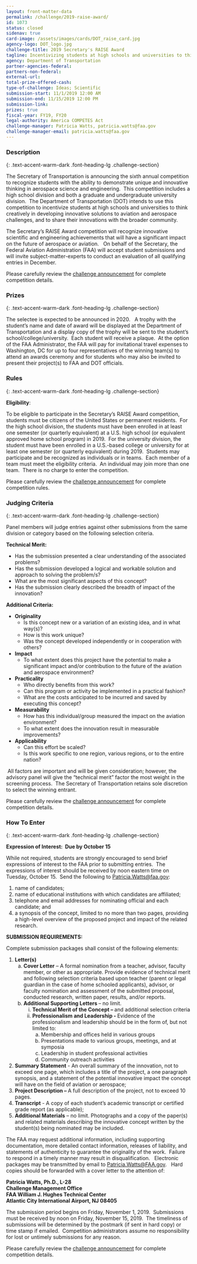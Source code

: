 ```yaml
---
layout: front-matter-data
permalink: /challenge/2019-raise-award/
id: 1073
status: closed
sidenav: true
card-image: /assets/images/cards/DOT_raise_card.jpg
agency-logo: DOT_logo.jpg
challenge-title: 2019 Secretary's RAISE Award
tagline: Incentivizing students at high schools and universities to think creatively in developing innovative solutions to aviation and aerospace challenges.
agency: Department of Transportation
partner-agencies-federal: 
partners-non-federal: 
external-url:
total-prize-offered-cash: 
type-of-challenge: Ideas; Scientific
submission-start: 11/1/2019 12:00 AM
submission-end: 11/15/2019 12:00 PM
submission-link:  
prizes: true
fiscal-year: FY19, FY20
legal-authority: America COMPETES Act
challenge-manager: Patricia Watts, patricia.watts@faa.gov
challenge-manager-email: patricia.watts@faa.gov
---
```




<!-- Description start -->
### Description
{: .text-accent-warm-dark .font-heading-lg .challenge-section}

<p>The Secretary of Transportation is announcing the sixth annual competition to recognize students with the ability to demonstrate unique and innovative thinking in aerospace science and engineering.&nbsp; This competition includes a high school division and both a graduate and undergraduate university division.&nbsp; The Department of Transportation (DOT) intends to use this competition to incentivize students at high schools and universities to think creatively in developing innovative solutions to aviation and aerospace challenges, and to share their innovations with the broader community.&nbsp;</p>
<p>The Secretary&rsquo;s RAISE Award competition will recognize innovative scientific and engineering achievements that will have a significant impact on the future of aerospace or aviation.&nbsp;&nbsp; On behalf of the Secretary, the Federal Aviation Administration (FAA) will accept student submissions and will invite subject-matter-experts to conduct an evaluation of all qualifying entries in December.&nbsp;</p>
<p>Please carefully review the <a href="{{ site.baseurl }}/assets/document-library/2019-RAISE-Award-Official-Announcement.pdf">challenge announcement</a> for complete competition details.</p>

<!-- Prizes start -->
### Prizes
{: .text-accent-warm-dark .font-heading-lg .challenge-section}

<p>The selectee is expected to be announced in 2020.&nbsp;&nbsp; A trophy with the student&rsquo;s name and date of award will be displayed at the Department of Transportation and a display copy of the trophy will be sent to the student&rsquo;s school/college/university.&nbsp; Each student will receive a plaque.&nbsp; At the option of the FAA Administrator, the FAA will pay for invitational travel expenses to Washington, DC for up to four representatives of the winning team(s) to attend an awards ceremony and for students who may also be invited to present their project(s) to FAA and DOT officials.</p>

<!-- Rules start -->
### Rules 
{: .text-accent-warm-dark .font-heading-lg .challenge-section}

<p><strong>Eligibility</strong>:</p>
<p>To be eligible to participate in the Secretary&rsquo;s RAISE Award competition, students must be citizens of the United States or permanent residents.&nbsp; For the high school division, the students must have been enrolled in at least one semester (or quarterly equivalent) at a U.S. high school (or equivalent approved home school program) in 2019.&nbsp; For the university division, the student must have been enrolled in a U.S.-based college or university for at least one semester (or quarterly equivalent) during 2019.&nbsp; Students may participate and be recognized as individuals or in teams.&nbsp; Each member of a team must meet the eligibility criteria.&nbsp; An individual may join more than one team.&nbsp; There is no charge to enter the competition.</p>
<p>Please carefully review the <a href="{{ site.baseurl }}/assets/document-library/2019-RAISE-Award-Official-Announcement.pdf">challenge announcement</a> for complete competition rules.</p>

<!-- Judging start -->
### Judging Criteria
{: .text-accent-warm-dark .font-heading-lg .challenge-section}

<p>Panel members will judge entries against other submissions from the same division or category based on the following selection criteria.</p>
<p><strong>Technical Merit: </strong></p>
<ul>
<li>Has the submission presented a clear understanding of the associated problems?</li>
<li>Has the submission developed a logical and workable solution and approach to solving the problem/s?</li>
<li>What are the most significant aspects of this concept?</li>
<li>Has the submission clearly described the breadth of impact of the innovation?</li>
</ul>
<p><strong>Additional Criteria:</strong></p>
<ul>
<li><strong>Originality</strong>
<ul>
<li>Is this concept new or a variation of an existing idea, and in what way(s)?</li>
<li>How is this work unique?</li>
<li>Was the concept developed independently or in cooperation with others?</li>
</ul>
</li>
<li><strong>Impact</strong>
<ul>
<li>To what extent does this project have the potential to make a significant impact and/or contribution to the future of the aviation and aerospace environment?</li>
</ul>
</li>
<li><strong>Practicality</strong>
<ul>
<li>Who directly benefits from this work?</li>
<li>Can this program or activity be implemented in a practical fashion?</li>
<li>What are the costs anticipated to be incurred and saved by executing this concept?</li>
</ul>
</li>
<li><strong>Measurability </strong>
<ul>
<li>How has this individual/group measured the impact on the aviation environment?</li>
<li>To what extent does the innovation result in measurable improvements?</li>
</ul>
</li>
<li><strong>Applicability </strong>
<ul>
<li>Can this effort be scaled?</li>
<li>Is this work specific to one region, various regions, or to the entire nation?</li>
</ul>
</li>
</ul>
<p>&nbsp;All factors are important and will be given consideration; however, the advisory panel will give the &ldquo;technical merit&rdquo; factor the most weight in the screening process.&nbsp; The Secretary of Transportation retains sole discretion to select the winning entrant.&nbsp;</p>
<p>Please carefully review the <a href="{{ site.baseurl }}/assets/document-library/2019-RAISE-Award-Official-Announcement.pdf">challenge announcement</a> for complete competition details.</p>

<!--  How To Enter start -->
### How To Enter
{: .text-accent-warm-dark .font-heading-lg .challenge-section}

<p><strong>Expression of Interest:&nbsp; Due by October 15</strong></p>
<p>While not required, students are strongly encouraged to send brief expressions of interest to the FAA prior to submitting entries.&nbsp; The expressions of interest should be received by noon eastern time on Tuesday, October 15. &nbsp;Send the following to <a href="mailto:Patricia.Watts@faa.gov">Patricia.Watts@faa.gov</a>:</p>
<ol>
<li>name of candidates;</li>
<li>name of educational institutions with which candidates are affiliated;</li>
<li>telephone and email addresses for nominating official and each candidate; and&nbsp;</li>
<li>a synopsis of the concept, limited to no more than two pages, providing a high-level overview of the proposed project and impact of the related research.</li>
</ol>
<p><strong>SUBMISSION REQUIREMENTS:</strong></p>
<p>Complete submission packages shall consist of the following elements:</p>
<ol>
<li><strong>Letter(s)</strong>
<ol style="list-style-type: lower-alpha;">
<li><strong>Cover Letter</strong> &ndash; A formal nomination from a teacher, advisor, faculty member, or other as appropriate. Provide evidence of technical merit and following selection criteria based upon teacher (parent or legal guardian in the case of home schooled applicants), advisor, or faculty nomination and assessment of the submitted proposal, conducted research, written paper, results, and/or reports.</li>
<li><strong>Additional Supporting Letters </strong>&ndash; no limit. <strong>&nbsp;</strong>
<ol style="list-style-type: lower-roman;">
<li><strong>Technical Merit of the Concept &ndash; </strong>and additional selection criteria</li>
<li><strong>Professionalism and Leadership -&nbsp;</strong>Evidence of the professionalism and leadership should be in the form of, but not limited to:
<ol style="list-style-type: lower-alpha;">
<li>Membership and offices held in various groups</li>
<li>Presentations made to various groups, meetings, and at symposia</li>
<li>Leadership in student professional activities</li>
<li>Community outreach activities</li>
</ol>
</li>
</ol>
</li>
</ol>
</li>
<li><strong>Summary Statement</strong> - An overall summary of the innovation, not to exceed one page, which includes a title of the project, a one paragraph synopsis, and a statement of the potential innovative impact the concept will have on the field of aviation or aerospace;</li>
<li><strong>Project Description &ndash; </strong>A full description of the project, not to exceed 10 pages.</li>
<li><strong>Transcript</strong> - A copy of each student&rsquo;s academic transcript or certified grade report (as applicable);</li>
<li><strong>Additional Materials</strong> &ndash; no limit. Photographs and a copy of the paper(s) and related materials describing the innovative concept written by the student(s) being nominated may be included.</li>
</ol>
<p>The FAA may request additional information, including supporting documentation, more detailed contact information, releases of liability, and statements of authenticity to guarantee the originality of the work.&nbsp; Failure to respond in a timely manner may result in disqualification.&nbsp;&nbsp; Electronic packages may be transmitted by email to <a href="mailto:Patricia.Watts@FAA.gov">Patricia.Watts@FAA.gov</a>.&nbsp;&nbsp; Hard copies should be forwarded with a cover letter to the attention of:</p>
<div><strong>Patricia Watts, Ph.D., L-28 </strong></div>
<div><strong>Challenge Management Office</strong></div>
<div><strong>FAA William J. Hughes Technical Center</strong></div>
<div><strong>Atlantic City International Airport, NJ 08405</strong></div>
<p>The submission period begins on Friday, November 1, 2019.&nbsp; Submissions must be received by noon on Friday, November 15, 2019.&nbsp; The timeliness of submissions will be determined by the postmark (if sent in hard copy) or time stamp if emailed.&nbsp; Competition administrators assume no responsibility for lost or untimely submissions for any reason.</p>
<p>Please carefully review the <a href="{{ site.baseurl }}/assets/document-library/2019-RAISE-Award-Official-Announcement.pdf">challenge announcement</a> for complete competition details.</p>
